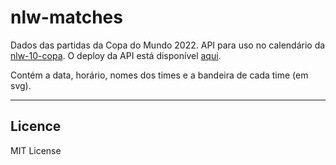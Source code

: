 # nlw-matches
Dados das partidas da Copa do Mundo 2022. API para uso no calendário da [nlw-10-copa](https://github.com/ffernandoalves/nlw-10-copa).
O deploy da API está disponível [aqui](https://nlw-matches.fly.dev/).

Contém a data, horário, nomes dos times e a bandeira de cada time (em svg).

---

## Licence

MIT License
